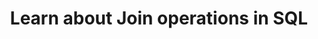 ---
layout: post
title: Learn about Join operations in SQL
bigimg: /img/image-header/california.jpg
tags: [sql]
---